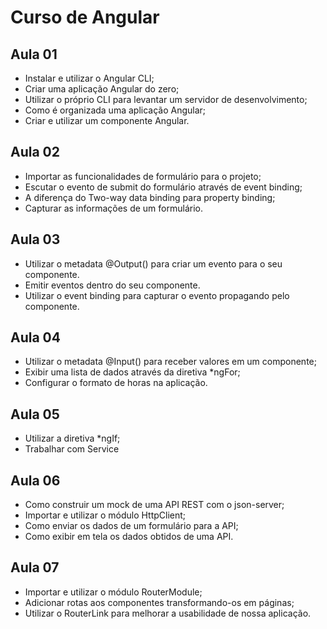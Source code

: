 # Curso de Angular

## Aula 01

- Instalar e utilizar o Angular CLI;
- Criar uma aplicação Angular do zero;
- Utilizar o próprio CLI para levantar um servidor de desenvolvimento;
- Como é organizada uma aplicação Angular;
- Criar e utilizar um componente Angular.

## Aula 02

- Importar as funcionalidades de formulário para o projeto;
- Escutar o evento de submit do formulário através de event binding;
- A diferença do Two-way data binding para property binding;
- Capturar as informações de um formulário.

## Aula 03

- Utilizar o metadata @Output() para criar um evento para o seu componente.
- Emitir eventos dentro do seu componente.
- Utilizar o event binding para capturar o evento propagando pelo componente.

## Aula 04

- Utilizar o metadata @Input() para receber valores em um componente;
- Exibir uma lista de dados através da diretiva *ngFor;
- Configurar o formato de horas na aplicação.

## Aula 05

- Utilizar a diretiva *ngIf;
- Trabalhar com Service

## Aula 06

- Como construir um mock de uma API REST com o json-server;
- Importar e utilizar o módulo HttpClient;
- Como enviar os dados de um formulário para a API;
- Como exibir em tela os dados obtidos de uma API.

## Aula 07

- Importar e utilizar o módulo RouterModule;
- Adicionar rotas aos componentes transformando-os em páginas;
- Utilizar o RouterLink para melhorar a usabilidade de nossa aplicação.
